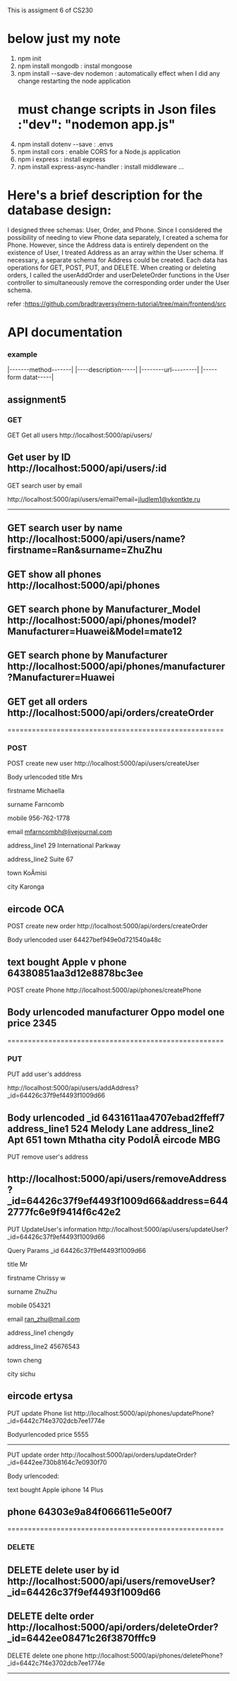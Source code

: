 This is assigment 6 of CS230

# below just my note 
1. npm init
2. npm install mongodb                : instal mongoose
3. npm install --save-dev nodemon      : automatically effect when I did any change restarting the node application
   # must change scripts in Json files :"dev": "nodemon app.js"
4. npm install dotenv --save          : .envs
5. npm install cors                   : enable CORS for a Node.js application
6. npm i express                      : install express
7. npm install express-async-handler  : install middleware ...

# Here's a brief description for the database design:

I designed three schemas: User, Order, and Phone. Since I considered the possibility of needing to view Phone data separately, I created a schema for Phone. However, since the Address data is entirely dependent on the existence of User, I treated Address as an array within the User schema. If necessary, a separate schema for Address could be created. Each data has operations for GET, POST, PUT, and DELETE. When creating or deleting orders, I called the userAddOrder and userDeleteOrder functions in the User controller to simultaneously remove the corresponding order under the User schema.


refer :https://github.com/bradtraversy/mern-tutorial/tree/main/frontend/src



# API documentation

### example
|-------method-------|
|----description-----|
|--------url---------|
|-----form datat-----|

## assignment5

### GET

GET
Get all users
http://localhost:5000/api/users/

Get  user by ID
http://localhost:5000/api/users/:id
-----------------------------------------------------

GET
search user by email

http://localhost:5000/api/users/email?email=jludlem1@vkontkte.ru

-----------------------------------------------------

GET
search user by name
http://localhost:5000/api/users/name?firstname=Ran&surname=ZhuZhu
-----------------------------------------------------

GET
show all phones
http://localhost:5000/api/phones
-----------------------------------------------------

GET
search phone by Manufacturer_Model
http://localhost:5000/api/phones/model?Manufacturer=Huawei&Model=mate12
-----------------------------------------------------

GET
search phone by Manufacturer
http://localhost:5000/api/phones/manufacturer?Manufacturer=Huawei
-----------------------------------------------------

GET
get all orders
http://localhost:5000/api/orders/createOrder
-----------------------------------------------------

=====================================================

### POST

POST
create new user
http://localhost:5000/api/users/createUser

Body urlencoded
title  Mrs

firstname  Michaella

surname  Farncomb

mobile  956-762-1778

email  mfarncombh@livejournal.com

address_line1  29 International Parkway

address_line2  Suite 67

town  KoÃ­misi

city  Karonga

eircode  OCA
-----------------------------------------------------

POST
create new order
http://localhost:5000/api/orders/createOrder

Body urlencoded 
user  64427bef949e0d721540a48c

text  bought Apple v
phone  64380851aa3d12e8878bc3ee
-----------------------------------------------------

POST
create Phone
http://localhost:5000/api/phones/createPhone

Body urlencoded
manufacturer  Oppo
model  one
price  2345
-----------------------------------------------------

=====================================================

### PUT


PUT
add user's adddress

http://localhost:5000/api/users/addAddress?_id=64426c37f9ef4493f1009d66

Body urlencoded
_id  6431611aa4707ebad2ffeff7
address_line1  524 Melody Lane
address_line2  Apt 651
town  Mthatha
city  PodolÃ­
eircode  MBG
-----------------------------------------------------

PUT
remove user's address

http://localhost:5000/api/users/removeAddress?_id=64426c37f9ef4493f1009d66&address=6442777fc6e9f9414f6c42e2
-----------------------------------------------------

PUT
UpdateUser's information
http://localhost:5000/api/users/updateUser?_id=64426c37f9ef4493f1009d66

Query Params
_id  64426c37f9ef4493f1009d66

title  Mr

firstname  Chrissy w

surname  ZhuZhu

mobile  054321

email  ran_zhu@mail.com

address_line1  chengdy

address_line2  45676543

town  cheng

city  sichu

eircode  ertysa
-----------------------------------------------------

PUT
update Phone list
http://localhost:5000/api/phones/updatePhone?_id=6442c7f4e3702dcb7ee1774e

Bodyurlencoded
price  5555

-----------------------------------------------------

PUT update order
http://localhost:5000/api/orders/updateOrder?_id=6442ee730b8164c7e0930f70

Body urlencoded:

text  bought Apple iphone 14 Plus

phone  64303e9a84f066611e5e00f7
-----------------------------------------------------
=====================================================

### DELETE

DELETE
delete user by id
http://localhost:5000/api/users/removeUser?_id=64426c37f9ef4493f1009d66
-----------------------------------------------------

DELETE delte order
http://localhost:5000/api/orders/deleteOrder?_id=6442ee08471c26f3870fffc9
-----------------------------------------------------

DELETE
delete one phone
http://localhost:5000/api/phones/deletePhone?_id=6442c7f4e3702dcb7ee1774e

-----------------------------------------------------
